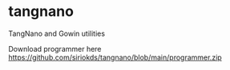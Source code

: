 # tangnano
TangNano and Gowin utilities


Download programmer here https://github.com/siriokds/tangnano/blob/main/programmer.zip
